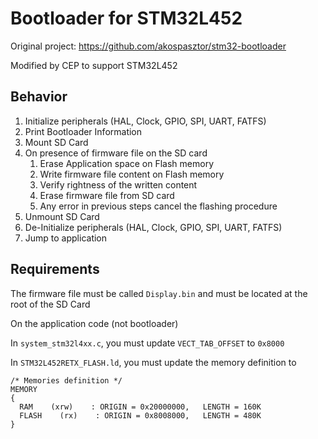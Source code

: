 # Bootloader for STM32L452
Original project: https://github.com/akospasztor/stm32-bootloader
 
Modified by CEP to support STM32L452


## Behavior
1. Initialize peripherals (HAL, Clock, GPIO, SPI, UART, FATFS)
2. Print Bootloader Information
3. Mount SD Card
4. On presence of firmware file on the SD card
   1. Erase Application space on Flash memory
   2. Write firmware file content on Flash memory
   3. Verify rightness of the written content
   4. Erase firmware file from SD card
   5. Any error in previous steps cancel the flashing procedure
5. Unmount SD Card
6. De-Initialize peripherals (HAL, Clock, GPIO, SPI, UART, FATFS)
7. Jump to application

## Requirements
The firmware file must be called `Display.bin` and must be located at the root of the SD Card

On the application code (not bootloader)

In `system_stm32l4xx.c`, you must update `VECT_TAB_OFFSET` to `0x8000`

In `STM32L452RETX_FLASH.ld`, you must update the memory definition to 
```
/* Memories definition */
MEMORY
{
  RAM    (xrw)    : ORIGIN = 0x20000000,   LENGTH = 160K
  FLASH    (rx)    : ORIGIN = 0x8008000,   LENGTH = 480K
}
``` 



